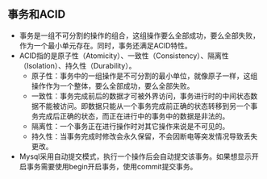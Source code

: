 ## 事务和ACID
  - 事务是一组不可分割的操作的组合，这组操作要么全部成功，要么全部失败，作为一个最小单元存在。同时，事务还满足ACID特性。
  - ACID指的是原子性（Atomicity）、一致性（Consistency）、隔离性（Isolation）、持久性（Durability）。
    - 原子性：事务中的一组操作是不可分割的最小单位，就像原子一样，这组操作作为一个整体，要么全部成功，要么全部失败。
    - 一致性：事务完成前后的数据才可被外界访问，事务进行时的中间状态数据不能被访问。即数据只能从一个事务完成前正确的状态转移到另一个事务完成后正确的状态，而正在进行中的事务中的数据是非法的。
    - 隔离性：一个事务正在进行操作时对其它操作来说是不可见的。
    - 持久性：当事务完成时修改会永久保留，不会因断电等突发情况导致丢失更改。
  - Mysql采用自动提交模式，执行一个操作后会自动提交该事务。如果想显示开启事务需要使用begin开启事务，使用commit提交事务。